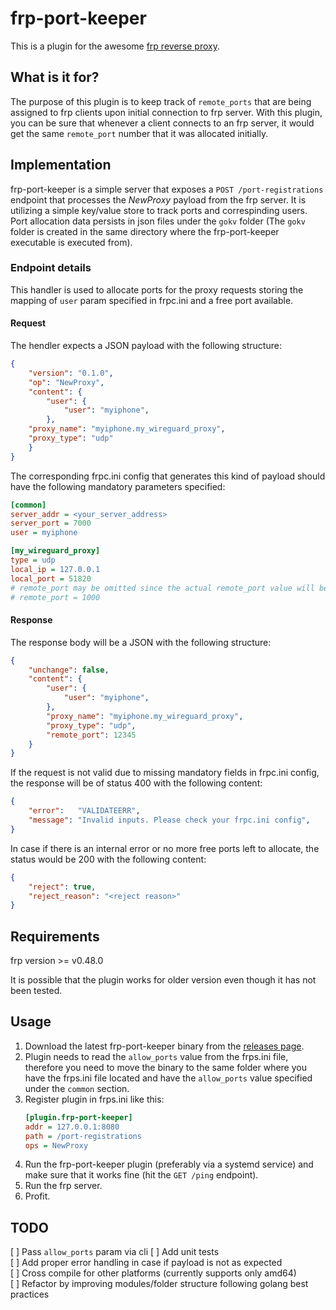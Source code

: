 # frp-port-keeper
This is a plugin for the awesome [frp reverse proxy](https://github.com/fatedier/frp). 

## What is it for?
The purpose of this plugin is to keep track of `remote_ports` that are being assigned
to frp clients upon initial connection to frp server. With this plugin, you can be
sure that whenever a client connects to an frp server, it would get the same `remote_port`
number that it was allocated initially.

## Implementation
frp-port-keeper is a simple server that exposes a `POST /port-registrations` endpoint
that processes the *NewProxy* payload from the frp server. It is utilizing a simple
key/value store to track ports and correspinding users. Port allocation data
persists in json files under the `gokv` folder (The `gokv` folder is created in the
same directory where the frp-port-keeper executable is executed from).

### Endpoint details
This handler is used to allocate ports for the proxy requests storing the mapping of
`user` param specified in frpc.ini and a free port available.

#### Request
The hendler expects a JSON payload with the following structure:
```json
{
	"version": "0.1.0",
	"op": "NewProxy",
	"content": {
		"user": {
			"user": "myiphone",
		},
	"proxy_name": "myiphone.my_wireguard_proxy",
	"proxy_type": "udp"
	}
}
```
The corresponding frpc.ini config that generates this kind of payload should have 
the following mandatory parameters specified:
```ini
[common]
server_addr = <your_server_address>
server_port = 7000
user = myiphone

[my_wireguard_proxy]
type = udp
local_ip = 127.0.0.1
local_port = 51820
# remote_port may be omitted since the actual remote_port value will be assigned by the plugin
# remote_port = 1000
```

#### Response
The response body will be a JSON with the following structure:

```json
{
	"unchange": false,
	"content": {
		"user": {
			"user": "myiphone",
		},
		"proxy_name": "myiphone.my_wireguard_proxy",
		"proxy_type": "udp",
		"remote_port": 12345
	}
}
```

If the request is not valid due to missing mandatory fields in frpc.ini config, the
response will be of status 400 with the following content:
```json
{
	"error":   "VALIDATEERR",
	"message": "Invalid inputs. Please check your frpc.ini config",
}
```

In case if there is an internal error or no more free ports left to allocate,
the status would be 200 with the following content:

```json
{
	"reject": true,
	"reject_reason": "<reject reason>"
}
```

## Requirements

frp version >= v0.48.0

It is possible that the plugin works for older version even though it has not been tested.

## Usage
 1. Download the latest frp-port-keeper binary from the [releases page](https://github.com/librepod/frp-port-keeper/releases).
 2. Plugin needs to read the `allow_ports` value from the frps.ini file,
    therefore you need to move the binary to the same folder where you have the 
    frps.ini file located and have the `allow_ports` value specified under
    the `common` section.
 3. Register plugin in frps.ini like this:
    ```ini
    [plugin.frp-port-keeper]
    addr = 127.0.0.1:8080
    path = /port-registrations
    ops = NewProxy
    ```
 4. Run the frp-port-keeper plugin (preferably via a systemd service) and make
    sure that it works fine (hit the `GET /ping` endpoint).
 5. Run the frp server.
 6. Profit.

## TODO
[ ] Pass `allow_ports` param via cli
[ ] Add unit tests  
[ ] Add proper error handling in case if payload is not as expected  
[ ] Cross compile for other platforms (currently supports only amd64)  
[ ] Refactor by improving modules/folder structure following golang best practices  

